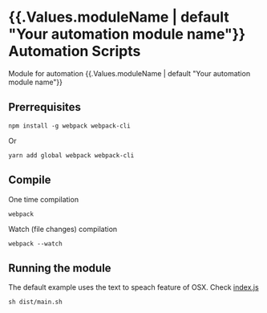 # {{.Values.moduleName | default "Your automation module name"}} Automation Scripts

Module for automation {{.Values.moduleName | default "Your automation module name"}}

## Prerrequisites

```
npm install -g webpack webpack-cli
```

Or

```
yarn add global webpack webpack-cli
```

## Compile 

One time compilation

```
webpack
```

Watch (file changes) compilation

```
webpack --watch
```

## Running the module

The default example uses the text to speach feature of OSX. Check [index.js](src/index.js)

```
sh dist/main.sh
```
